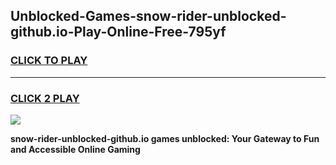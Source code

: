 
## Unblocked-Games-snow-rider-unblocked-github.io-Play-Online-Free-795yf
<h3>
<a href="https://premium76.site?title=snow-rider-unblocked-github.io&ref=26A">CLICK TO PLAY</a></h3>
<hr>

<h3>
<a href="https://premium76.site?title=snow-rider-unblocked-github.io&ref=26A">CLICK 2 PLAY</a>
  
</h3>

<a href="https://premium76.site?title=snow-rider-unblocked-github.io&ref=26A"><img src="https://clearcache.store/games.png"></a>


**snow-rider-unblocked-github.io games unblocked: Your Gateway to Fun and Accessible Online Gaming**
